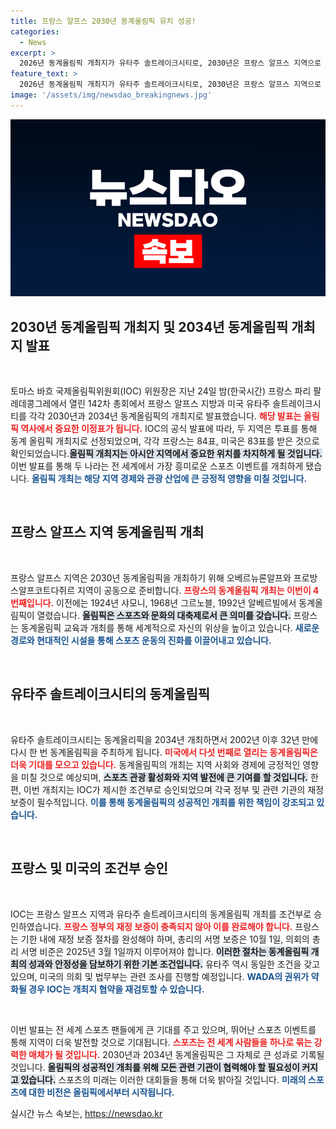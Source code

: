 ```yaml
---
title: 프랑스 알프스 2030년 동계올림픽 유치 성공!
categories:
  - News
excerpt: >
  2026년 동계올림픽 개최지가 유타주 솔트레이크시티로, 2030년은 프랑스 알프스 지역으로 최종 결정됐다. 이들 두 지역의 개최가 조건부 승인된 이유는 재정 보증 부족과 조사가 필요한 상황 때문이다. 클릭하여 자세히 알아보세요!
feature_text: >
  2026년 동계올림픽 개최지가 유타주 솔트레이크시티로, 2030년은 프랑스 알프스 지역으로 최종 결정됐다. 이들 두 지역의 개최가 조건부 승인된 이유는 재정 보증 부족과 조사가 필요한 상황 때문이다. 클릭하여 자세히 알아보세요!
image: '/assets/img/newsdao_breakingnews.jpg'
---
```


<p><img src="/assets/img/newsdao_breakingnews.jpg" alt="pcversion 속보" /></p>

<h2 data-ke-size="size26">2030년 동계올림픽 개최지 및 2034년 동계올림픽 개최지 발표</h2>

<p data-ke-size="size16">&nbsp;</p>

<p>토마스 바흐 국제올림픽위원회(IOC) 위원장은 지난 24일 밤(한국시간) 프랑스 파리 팔레데콩그레에서 열린 142차 총회에서 프랑스 알프스 지방과 미국 유타주 솔트레이크시티를 각각 2030년과 2034년 동계올림픽의 개최지로 발표했습니다. <b><span style="color: #ee2323;">해당 발표는 올림픽 역사에서 중요한 이정표가 됩니다.</span></b> IOC의 공식 발표에 따라, 두 지역은 투표를 통해 동계 올림픽 개최지로 선정되었으며, 각각 프랑스는 84표, 미국은 83표를 받은 것으로 확인되었습니다.<b><span style="background-color: #21538527;">올림픽 개최지는 아시안 지역에서 중요한 위치를 차지하게 될 것입니다.</span></b> 이번 발표를 통해 두 나라는 전 세계에서 가장 흥미로운 스포츠 이벤트를 개최하게 됐습니다. <b><span style="color: #1a5490;">올림픽 개최는 해당 지역 경제와 관광 산업에 큰 긍정적 영향을 미칠 것입니다.</span></b></p>

<p data-ke-size="size16">&nbsp;</p>

<h2 data-ke-size="size26">프랑스 알프스 지역 동계올림픽 개최</h2>

<p data-ke-size="size16">&nbsp;</p>

<p>프랑스 알프스 지역은 2030년 동계올림픽을 개최하기 위해 오베르뉴론알프와 프로방스알프코트다쥐르 지역이 공동으로 준비합니다. <b><span style="color: #ee2323;">프랑스의 동계올림픽 개최는 이번이 4번째입니다.</span></b> 이전에는 1924년 샤모니, 1968년 그르노블, 1992년 알베르빌에서 동계올림픽이 열렸습니다. <b><span style="background-color: #21538527;">올림픽은 스포츠와 문화의 대축제로서 큰 의미를 갖습니다.</span></b> 프랑스는 동계올림픽 교육과 개최를 통해 세계적으로 자신의 위상을 높이고 있습니다. <b><span style="color: #1a5490;">새로운 경로와 현대적인 시설을 통해 스포츠 운동의 진화를 이끌어내고 있습니다.</span></b></p>

<p data-ke-size="size16">&nbsp;</p>

<h2 data-ke-size="size26">유타주 솔트레이크시티의 동계올림픽</h2>

<p data-ke-size="size16">&nbsp;</p>

<p>유타주 솔트레이크시티는 동계올리픽을 2034년 개최하면서 2002년 이후 32년 만에 다시 한 번 동계올림픽을 주최하게 됩니다. <b><span style="color: #ee2323;">미국에서 다섯 번째로 열리는 동계올림픽은 더욱 기대를 모으고 있습니다.</span></b> 동계올림픽의 개최는 지역 사회와 경제에 긍정적인 영향을 미칠 것으로 예상되며, <b><span style="background-color: #21538527;">스포츠 관광 활성화와 지역 발전에 큰 기여를 할 것입니다.</span></b> 한편, 이번 개최지는 IOC가 제시한 조건부로 승인되었으며 각국 정부 및 관련 기관의 재정 보증이 필수적입니다. <b><span style="color: #1a5490;">이를 통해 동계올림픽의 성공적인 개최를 위한 책임이 강조되고 있습니다.</span></b></p>

<p data-ke-size="size16">&nbsp;</p>

<h2 data-ke-size="size26">프랑스 및 미국의 조건부 승인</h2>

<p data-ke-size="size16">&nbsp;</p>

<p>IOC는 프랑스 알프스 지역과 유타주 솔트레이크시티의 동계올림픽 개최를 조건부로 승인하였습니다. <b><span style="color: #ee2323;">프랑스 정부의 재정 보증이 충족되지 않아 이를 완료해야 합니다.</span></b> 프랑스는 기한 내에 재정 보증 절차를 완성해야 하며, 총리의 서명 보증은 10월 1일, 의회의 총리 서명 비준은 2025년 3월 1일까지 이루어져야 합니다. <b><span style="background-color: #21538527;">이러한 절차는 동계올림픽 개최의 성과와 안정성을 담보하기 위한 기본 조건입니다.</span></b> 유타주 역시 동일한 조건을 갖고 있으며, 미국의 의회 및 법무부는 관련 조사를 진행할 예정입니다. <b><span style="color: #1a5490;">WADA의 권위가 약화될 경우 IOC는 개최지 협약을 재검토할 수 있습니다.</span></b></p>

<p data-ke-size="size16">&nbsp;</p>

<p>이번 발표는 전 세계 스포츠 팬들에게 큰 기대를 주고 있으며, 뛰어난 스포츠 이벤트를 통해 지역이 더욱 발전할 것으로 기대됩니다. <b><span style="color: #ee2323;">스포츠는 전 세계 사람들을 하나로 묶는 강력한 매체가 될 것입니다.</span></b> 2030년과 2034년 동계올림픽은 그 자체로 큰 성과로 기록될 것입니다. <b><span style="background-color: #21538527;">올림픽의 성공적인 개최를 위해 모든 관련 기관이 협력해야 할 필요성이 커지고 있습니다.</span></b> 스포츠의 미래는 이러한 대회들을 통해 더욱 밝아질 것입니다. <b><span style="color: #1a5490;">미래의 스포츠에 대한 비전은 올림픽에서부터 시작됩니다.</span></b></p>
실시간 뉴스 속보는, <a href="https://newsdao.kr" rel="dofollow">https://newsdao.kr</a>


